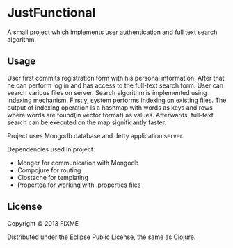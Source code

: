 # JustFunctional

A small project which implements user authentication and full text search algorithm. 

## Usage

User first commits registration form with his personal information. After that he can perform log in and has access to the
full-text search form. User can search various files on server.
Search algorithm is implemented using indexing mechanism. Firstly, system performs indexing on existing files. The output of
indexing operation is a hashmap with words as keys and rows where words are found(in vector format) as values. Afterwards, 
full-text search can be executed on the map significantly faster.

Project uses Mongodb database and Jetty application server.

Dependencies used in project:
  - Monger for communication with Mongodb
  - Compojure for routing
  - Clostache for templating
  - Propertea for working with .properties files

  
## License

Copyright © 2013 FIXME

Distributed under the Eclipse Public License, the same as Clojure.
